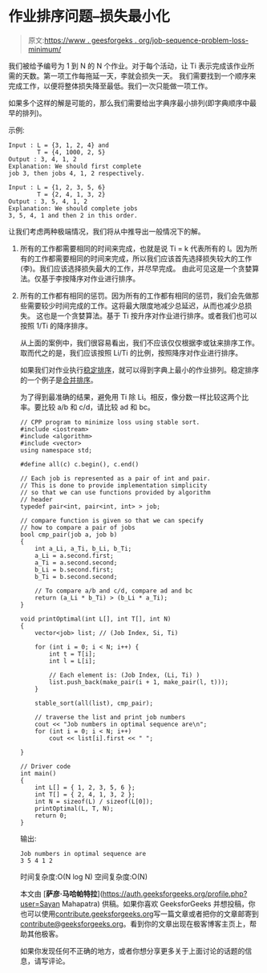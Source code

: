 # 作业排序问题–损失最小化

> 原文:[https://www . geesforgeks . org/job-sequence-problem-loss-minimum/](https://www.geeksforgeeks.org/job-sequencing-problem-loss-minimization/)

我们被给予编号为 1 到 N 的 N 个作业。对于每个活动，让 Ti 表示完成该作业所需的天数。第一项工作每拖延一天，李就会损失一天。
我们需要找到一个顺序来完成工作，以便将整体损失降至最低。我们一次只能做一项工作。

如果多个这样的解是可能的，那么我们需要给出字典序最小排列(即字典顺序中最早的排列)。

示例:

```
Input : L = {3, 1, 2, 4} and 
        T = {4, 1000, 2, 5}
Output : 3, 4, 1, 2
Explanation: We should first complete 
job 3, then jobs 4, 1, 2 respectively.

Input : L = {1, 2, 3, 5, 6} 
        T = {2, 4, 1, 3, 2}
Output : 3, 5, 4, 1, 2 
Explanation: We should complete jobs 
3, 5, 4, 1 and then 2 in this order.

```

让我们考虑两种极端情况，我们将从中推导出一般情况下的解。

1.  所有的工作都需要相同的时间来完成，也就是说 Ti = k 代表所有的 I。因为所有的工作都需要相同的时间来完成，所以我们应该首先选择损失较大的工作(李)。我们应该选择损失最大的工作，并尽早完成。
    由此可见这是一个贪婪算法。仅基于李按降序对作业进行排序。
2.  所有的工作都有相同的惩罚。因为所有的工作都有相同的惩罚，我们会先做那些需要较少时间完成的工作。这将最大限度地减少总延迟，从而也减少总损失。
    这也是一个贪婪算法。基于 Ti 按升序对作业进行排序。或者我们也可以按照 1/Ti 的降序排序。

    从上面的案例中，我们很容易看出，我们不应该仅仅根据李或钛来排序工作。取而代之的是，我们应该按照 Li/Ti 的比例，按照降序对作业进行排序。

    如果我们对作业执行[稳定排序](https://www.geeksforgeeks.org/stability-in-sorting-algorithms/)，就可以得到字典上最小的作业排列。稳定排序的一个例子是[合并排序](https://www.geeksforgeeks.org/merge-sort/)。

    为了得到最准确的结果，避免用 Ti 除 Li。相反，像分数一样比较这两个比率。要比较 a/b 和 c/d，请比较 ad 和 bc。

    ```
    // CPP program to minimize loss using stable sort.
    #include <iostream>
    #include <algorithm>
    #include <vector>
    using namespace std;

    #define all(c) c.begin(), c.end()

    // Each job is represented as a pair of int and pair.
    // This is done to provide implementation simplicity
    // so that we can use functions provided by algorithm
    // header
    typedef pair<int, pair<int, int> > job;

    // compare function is given so that we can specify
    // how to compare a pair of jobs
    bool cmp_pair(job a, job b)
    {
        int a_Li, a_Ti, b_Li, b_Ti;
        a_Li = a.second.first;
        a_Ti = a.second.second;
        b_Li = b.second.first;
        b_Ti = b.second.second;

        // To compare a/b and c/d, compare ad and bc
        return (a_Li * b_Ti) > (b_Li * a_Ti);
    }

    void printOptimal(int L[], int T[], int N)
    {
        vector<job> list; // (Job Index, Si, Ti)

        for (int i = 0; i < N; i++) {
            int t = T[i];
            int l = L[i];

            // Each element is: (Job Index, (Li, Ti) )
            list.push_back(make_pair(i + 1, make_pair(l, t)));
        }

        stable_sort(all(list), cmp_pair);

        // traverse the list and print job numbers
        cout << "Job numbers in optimal sequence are\n";
        for (int i = 0; i < N; i++) 
            cout << list[i].first << " ";   

    }

    // Driver code
    int main()
    {
        int L[] = { 1, 2, 3, 5, 6 };
        int T[] = { 2, 4, 1, 3, 2 };
        int N = sizeof(L) / sizeof(L[0]);
        printOptimal(L, T, N);
        return 0;
    }
    ```

    输出:

    ```
    Job numbers in optimal sequence are
    3 5 4 1 2 

    ```

    时间复杂度:O(N log N)
    空间复杂度:O(N)

    本文由 [**萨彦·马哈帕特拉**](https://auth.geeksforgeeks.org/profile.php?user=Sayan Mahapatra) 供稿。如果你喜欢 GeeksforGeeks 并想投稿，你也可以使用[contribute.geeksforgeeks.org](http://www.contribute.geeksforgeeks.org)写一篇文章或者把你的文章邮寄到 contribute@geeksforgeeks.org。看到你的文章出现在极客博客主页上，帮助其他极客。

    如果你发现任何不正确的地方，或者你想分享更多关于上面讨论的话题的信息，请写评论。